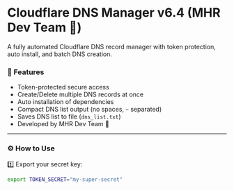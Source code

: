 # Cloudflare DNS Manager v6.4 (MHR Dev Team 🌿)

A fully automated Cloudflare DNS record manager with token protection, auto install, and batch DNS creation.

### 🔑 Features
- Token-protected secure access  
- Create/Delete multiple DNS records at once  
- Auto installation of dependencies  
- Compact DNS list output (no spaces, `~` separated)  
- Saves DNS list to file (`dns_list.txt`)  
- Developed by MHR Dev Team 🌿  

---

### ⚙️ How to Use

1️⃣ Export your secret key:
```bash
export TOKEN_SECRET="my-super-secret"
